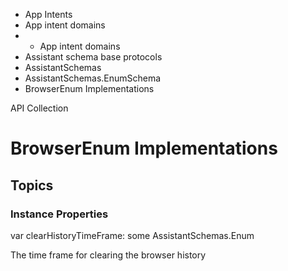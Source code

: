 

- App Intents
- App intent domains
- 
  - App intent domains
- Assistant schema base protocols
- AssistantSchemas
- AssistantSchemas.EnumSchema
-  BrowserEnum Implementations 

API Collection

# BrowserEnum Implementations

## Topics

### Instance Properties

var clearHistoryTimeFrame: some AssistantSchemas.Enum

The time frame for clearing the browser history

